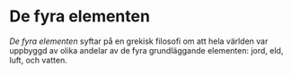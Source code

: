 # De fyra elementen
*De fyra elementen* syftar på en grekisk filosofi om att hela världen var uppbyggd av olika andelar av de fyra grundläggande elementen: jord, eld, luft, och vatten.
